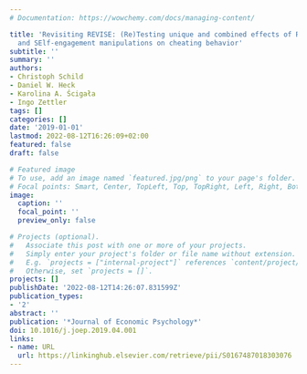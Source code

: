 ```yaml
---
# Documentation: https://wowchemy.com/docs/managing-content/

title: 'Revisiting REVISE: (Re)Testing unique and combined effects of REminding, VIsibility,
  and SElf-engagement manipulations on cheating behavior'
subtitle: ''
summary: ''
authors:
- Christoph Schild
- Daniel W. Heck
- Karolina A. Ścigała
- Ingo Zettler
tags: []
categories: []
date: '2019-01-01'
lastmod: 2022-08-12T16:26:09+02:00
featured: false
draft: false

# Featured image
# To use, add an image named `featured.jpg/png` to your page's folder.
# Focal points: Smart, Center, TopLeft, Top, TopRight, Left, Right, BottomLeft, Bottom, BottomRight.
image:
  caption: ''
  focal_point: ''
  preview_only: false

# Projects (optional).
#   Associate this post with one or more of your projects.
#   Simply enter your project's folder or file name without extension.
#   E.g. `projects = ["internal-project"]` references `content/project/deep-learning/index.md`.
#   Otherwise, set `projects = []`.
projects: []
publishDate: '2022-08-12T14:26:07.831599Z'
publication_types:
- '2'
abstract: ''
publication: '*Journal of Economic Psychology*'
doi: 10.1016/j.joep.2019.04.001
links:
- name: URL
  url: https://linkinghub.elsevier.com/retrieve/pii/S0167487018303076
---
```

